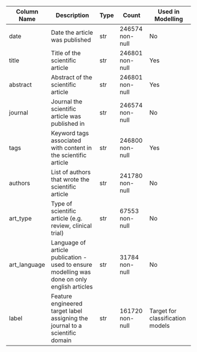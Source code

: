| Column Name | Description | Type | Count | Used in Modelling  |     
|  ------  | -----|----|----|-----|
| date        | Date the article was published | str | 246574 non-null | No |
| title | Title of the scientific article | str | 246801 non-null | Yes | 
| abstract        | Abstract of the scientific article | str | 246801 non-null | Yes |
| journal       | Journal the scientific article was published in | str | 246574 non-null | No |
| tags   | Keyword tags associated with content in the scientific article | str | 246800 non-null  | Yes | 
| authors        | List of authors that wrote the scientific article | str | 241780 non-null | No | 
| art_type     | Type of scientific article (e.g. review, clinical trial) | str | 67553 non-null | No |
| art_language | Language of article publication - used to ensure modelling was done on only english articles | str | 31784  non-null | No |
| label | Feature engineered target label assigning the journal to a scientific domain | str | 161720 non-null | Target for classification models |
